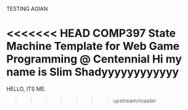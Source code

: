 TESTING AGIAN

<<<<<<< HEAD
COMP397 State Machine Template for Web Game Programming @ Centennial
Hi my name is Slim Shadyyyyyyyyyyyy
=======
HELLO, ITS ME.
>>>>>>> upstream/master
